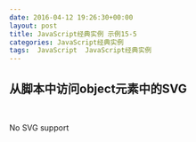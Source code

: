 ```yaml
---
date: 2016-04-12 19:26:30+00:00
layout: post
title: JavaScript经典实例 示例15-5
categories: JavaScript经典实例
tags:  JavaScript  JavaScript经典实例
---
```


从脚本中访问object元素中的SVG
----------------

<html>
    <head>
        <title>SVG in Object</title>
        <meta charset="utf-8" />
    </head>
    <body>
        <object id="object" data="http://lovechina.xyz/assets/media/image/rect.svg" style="padding: 20px; width: 600px; height: 600px;">
            <p>No SVG support</p>
        </object>
        <script type="text/javascript">
            var object = document.getElementById('object');
            
            object.onload = function() {
                var svgdoc;
                
                // 访问SVG文档对象
                try {
                    svgdoc = object.contentDocument;
                } catch(e) {
                    try{
                        svgdoc = object.getSVGDocument();
                    } catch(e) {
                        alert('SVG in object not supported in your environment');
                    }
                    
                }
                
                if (!svgdoc) {
                    return;
                }
                
                var r = svgdoc.rootElement;
                
                // 获取SVG元素并修改
                var square = svgdoc.getElementById('square');
                
                square.onclick = function() {
                    
                    // SVG支持命名空间
                    var width = parseFloat(square.getAttributeNS(null, 'width'));
                    
                    width -= 50;
                    square.setAttributeNS(null, 'width', width);
                    var color = square.getAttributeNS(null, 'fill');
                    
                    if (color === 'blue') {
                        square.setAttributeNS(null, 'fill', 'yellow');
                        square.setAttributeNS(null, 'stroke', 'green');
                    } else {
                        square.setAttributeNS(null, 'fill', 'blue');
                        square.setAttributeNS(null, 'stroke', 'red');
                    }
                    
                }
                
            }
        </script>
    </body>
</html>

源码如下：

{% highlight yaml %} 
<!DOCTYPE html>
<html>
    <head>
        <title>SVG in Object</title>
        <meta charset="utf-8" />
    </head>
    <body>
        <object id="object" data="http://lovechina.xyz/assets/media/image/rect.svg" style="padding: 20px; width: 600px; height: 600px;">
            <p>No SVG support</p>
        </object>
        <script type="text/javascript">
            var object = document.getElementById('object');
            
            object.onload = function() {
                var svgdoc;
                
                // 访问SVG文档对象
                try {
                    svgdoc = object.contentDocument;
                } catch(e) {
                    try{
                        svgdoc = object.getSVGDocument();
                    } catch(e) {
                        alert('SVG in object not supported in your environment');
                    }
                    
                }
                
                if (!svgdoc) {
                    return;
                }
                
                var r = svgdoc.rootElement;
                
                // 获取SVG元素并修改
                var square = svgdoc.getElementById('square');
                
                square.onclick = function() {
                    
                    // SVG支持命名空间
                    var width = parseFloat(square.getAttributeNS(null, 'width'));
                    
                    width -= 50;
                    square.setAttributeNS(null, 'width', width);
                    var color = square.getAttributeNS(null, 'fill');
                    
                    if (color === 'blue') {
                        square.setAttributeNS(null, 'fill', 'yellow');
                        square.setAttributeNS(null, 'stroke', 'green');
                    } else {
                        square.setAttributeNS(null, 'fill', 'blue');
                        square.setAttributeNS(null, 'stroke', 'red');
                    }
                    
                }
                
            }
        </script>
    </body>
</html>
{% endhighlight %}
